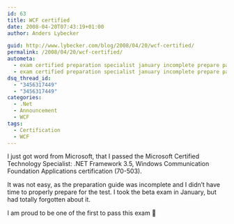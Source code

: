 ```yaml
---
id: 63
title: WCF certified
date: 2008-04-20T07:43:19+01:00
author: Anders Lybecker

guid: http://www.lybecker.com/blog/2008/04/20/wcf-certified/
permalink: /2008/04/20/wcf-certified/
autometa:
  - exam certified preparation specialist january incomplete prepare passed
  - exam certified preparation specialist january incomplete prepare passed
dsq_thread_id:
  - "3456317449"
  - "3456317449"
categories:
  - .Net
  - Announcement
  - WCF
tags:
  - Certification
  - WCF
---
```

I just got word from Microsoft, that I passed the Microsoft Certified Technology Specialist: .NET Framework 3.5, Windows Communication Foundation Applications certification (70-503).

It was not easy, as the preparation guide was incomplete and I didn’t have time to properly prepare for the test. I took the beta exam in January, but had totally forgotten about it.

I am proud to be one of the first to pass this exam 🙂